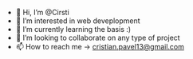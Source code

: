 - 👋 Hi, I’m @Cirsti
- 👀 I’m interested in web deveplopment
- 🌱 I’m currently learning the basis :)
- 💞️ I’m looking to collaborate on any type of project
- 📫 How to reach me -> cristian.pavel13@gmail.com

<!---
Cirsti/Cirsti is a ✨ special ✨ repository because its `README.md` (this file) appears on your GitHub profile.
You can click the Preview link to take a look at your changes.
--->

